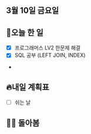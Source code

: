 ## 3월 10일 금요일

## 📝오늘 한 일

- [X] 프로그래머스 LV2 한문제 해결
- [X] SQL 공부 (LEFT JOIN, INDEX)
- 

## 🔥내일 계획표

- [ ] 쉬는 날


## 💁‍♂️ 돌아봄

 
